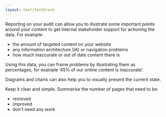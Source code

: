```yaml
---
layout: text/textblock
---
```


Reporting on your audit can allow you to illustrate some important points around your content to get internal stakeholder support for actioning the data. For example:
- the amount of targeted content on your website
- any information architecture (IA) or navigation problems
- how much inaccurate or out of date content there is

Using this data, you can frame problems by illustrating them as percentages, for example ‘45% of our online content is inaccurate’.

Diagrams and charts can also help you to visually present the current state.

Keep it clear and simple. Summarise the number of pages that need to be:

 - removed
 - improved
 - don't need any work
